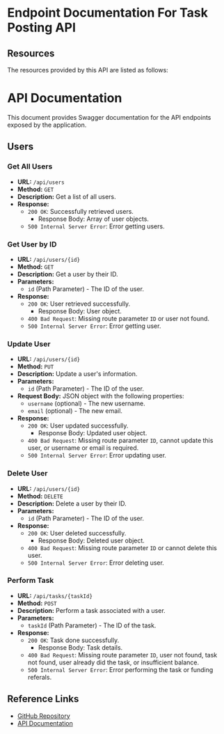 # Endpoint Documentation For Task Posting API

## Resources

The resources provided by this API are listed as follows:


# API Documentation

This document provides Swagger documentation for the API endpoints exposed by the application.

## Users

### Get All Users
- **URL:** `/api/users`
- **Method:** `GET`
- **Description:** Get a list of all users.
- **Response:**
  - `200 OK`: Successfully retrieved users.
    - Response Body: Array of user objects.
  - `500 Internal Server Error`: Error getting users.

### Get User by ID
- **URL:** `/api/users/{id}`
- **Method:** `GET`
- **Description:** Get a user by their ID.
- **Parameters:**
  - `id` (Path Parameter) - The ID of the user.
- **Response:**
  - `200 OK`: User retrieved successfully.
    - Response Body: User object.
  - `400 Bad Request`: Missing route parameter `ID` or user not found.
  - `500 Internal Server Error`: Error getting user.

### Update User
- **URL:** `/api/users/{id}`
- **Method:** `PUT`
- **Description:** Update a user's information.
- **Parameters:**
  - `id` (Path Parameter) - The ID of the user.
- **Request Body:** JSON object with the following properties:
  - `username` (optional) - The new username.
  - `email` (optional) - The new email.
- **Response:**
  - `200 OK`: User updated successfully.
    - Response Body: Updated user object.
  - `400 Bad Request`: Missing route parameter `ID`, cannot update this user, or username or email is required.
  - `500 Internal Server Error`: Error updating user.

### Delete User
- **URL:** `/api/users/{id}`
- **Method:** `DELETE`
- **Description:** Delete a user by their ID.
- **Parameters:**
  - `id` (Path Parameter) - The ID of the user.
- **Response:**
  - `200 OK`: User deleted successfully.
    - Response Body: Deleted user object.
  - `400 Bad Request`: Missing route parameter `ID` or cannot delete this user.
  - `500 Internal Server Error`: Error deleting user.

### Perform Task
- **URL:** `/api/tasks/{taskId}`
- **Method:** `POST`
- **Description:** Perform a task associated with a user.
- **Parameters:**
  - `taskId` (Path Parameter) - The ID of the task.
- **Response:**
  - `200 OK`: Task done successfully.
    - Response Body: Task details.
  - `400 Bad Request`: Missing route parameter `ID`, user not found, task not found, user already did the task, or insufficient balance.
  - `500 Internal Server Error`: Error performing the task or funding referals.

## Reference Links

- [GitHub Repository](https://github.com/cazicruz/node_proj1)
- [API Documentation](/api-docs)

